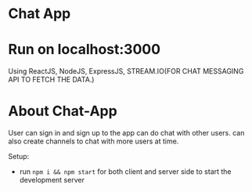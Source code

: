 # Chat App
# Run on localhost:3000

Using ReactJS, NodeJS, ExpressJS, STREAM.IO(FOR CHAT MESSAGING API TO FETCH THE DATA.)

# About Chat-App 

User can sign in and sign up to the app can do chat with other users. can also create channels to chat with more users at time.

Setup:
- run ```npm i && npm start``` for both client and server side to start the development server
